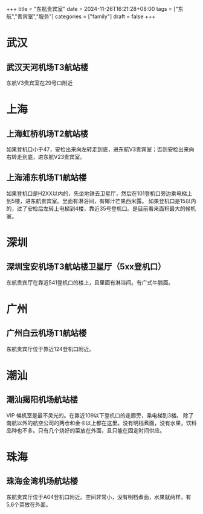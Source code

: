 +++
title = "东航贵宾室"
date = 2024-11-26T16:21:28+08:00
tags = ["东航","贵宾室","服务"]
categories = ["family"]
draft = false
+++

# 武汉
## 武汉天河机场T3航站楼
东航V3贵宾室在29号口附近

# 上海
## 上海虹桥机场T2航站楼
如果登机口小于47，安检出来向左转走到底，进东航V3贵宾室；否则安检出来向右转走到底，进东航V23贵宾室。

## 上海浦东机场T1航站楼
如果登机口是H2XX以内的，先坐地铁去卫星厅，然后在101登机口旁边乘电梯上到5楼，进东航贵宾室。里面有淋浴间，有椰汁芒果西米露。
如果登机口是15以内的，过了安检后左转上电梯到4楼，靠近35号登机口。是目前看来面积最大的候机室。

# 深圳
## 深圳宝安机场T3航站楼卫星厅（5xx登机口）
东航贵宾厅在靠近541登机口的楼上，且里面有淋浴间。有广式牛腩面。

# 广州
## 广州白云机场T1航站楼
东航贵宾厅位于靠近124登机口附近。

# 潮汕
## 潮汕揭阳机场航站楼
VIP 候机室是最不灵光的。在靠近109以下登机口的走廊旁，乘电梯到3楼。 除了南航以外的航空公司的两仓和金卡以上都在这里。没有明档煮面，没有水果，饮料品种也不多。只有几个烧好的菜放在外面，且只能在固定时间供应。

# 珠海
## 珠海金湾机场航站楼
东航贵宾厅位于A04登机口附近。空间非常小，没有明档煮面，水果就两样，有5,6个菜放在外面。
